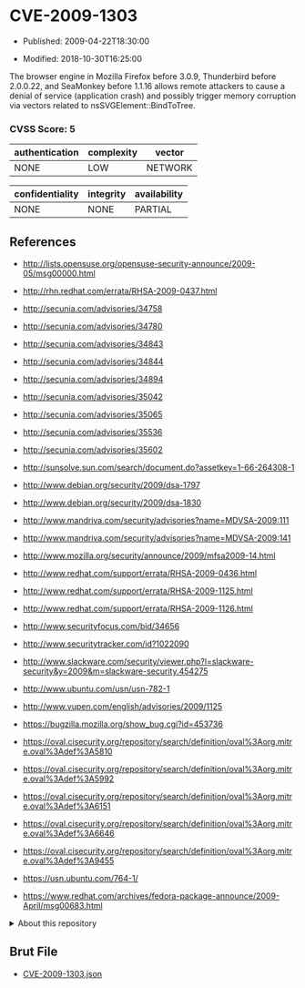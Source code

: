 # CVE-2009-1303

- Published: 2009-04-22T18:30:00

- Modified: 2018-10-30T16:25:00

The browser engine in Mozilla Firefox before 3.0.9, Thunderbird before 2.0.0.22, and SeaMonkey before 1.1.16 allows remote attackers to cause a denial of service (application crash) and possibly trigger memory corruption via vectors related to nsSVGElement::BindToTree.

### CVSS Score: **5**

| authentication | complexity | vector |
| --- | --- | --- |
| NONE | LOW | NETWORK |

| confidentiality | integrity | availability |
| --- | --- | --- |
| NONE | NONE | PARTIAL |

## References

* http://lists.opensuse.org/opensuse-security-announce/2009-05/msg00000.html

* http://rhn.redhat.com/errata/RHSA-2009-0437.html

* http://secunia.com/advisories/34758

* http://secunia.com/advisories/34780

* http://secunia.com/advisories/34843

* http://secunia.com/advisories/34844

* http://secunia.com/advisories/34894

* http://secunia.com/advisories/35042

* http://secunia.com/advisories/35065

* http://secunia.com/advisories/35536

* http://secunia.com/advisories/35602

* http://sunsolve.sun.com/search/document.do?assetkey=1-66-264308-1

* http://www.debian.org/security/2009/dsa-1797

* http://www.debian.org/security/2009/dsa-1830

* http://www.mandriva.com/security/advisories?name=MDVSA-2009:111

* http://www.mandriva.com/security/advisories?name=MDVSA-2009:141

* http://www.mozilla.org/security/announce/2009/mfsa2009-14.html

* http://www.redhat.com/support/errata/RHSA-2009-0436.html

* http://www.redhat.com/support/errata/RHSA-2009-1125.html

* http://www.redhat.com/support/errata/RHSA-2009-1126.html

* http://www.securityfocus.com/bid/34656

* http://www.securitytracker.com/id?1022090

* http://www.slackware.com/security/viewer.php?l=slackware-security&y=2009&m=slackware-security.454275

* http://www.ubuntu.com/usn/usn-782-1

* http://www.vupen.com/english/advisories/2009/1125

* https://bugzilla.mozilla.org/show_bug.cgi?id=453736

* https://oval.cisecurity.org/repository/search/definition/oval%3Aorg.mitre.oval%3Adef%3A5810

* https://oval.cisecurity.org/repository/search/definition/oval%3Aorg.mitre.oval%3Adef%3A5992

* https://oval.cisecurity.org/repository/search/definition/oval%3Aorg.mitre.oval%3Adef%3A6151

* https://oval.cisecurity.org/repository/search/definition/oval%3Aorg.mitre.oval%3Adef%3A6646

* https://oval.cisecurity.org/repository/search/definition/oval%3Aorg.mitre.oval%3Adef%3A9455

* https://usn.ubuntu.com/764-1/

* https://www.redhat.com/archives/fedora-package-announce/2009-April/msg00683.html

<details>
<summary>About this repository</summary> 

  This repository is part of the project [Live Hack CVE](https://github.com/Live-Hack-CVE). Main website can be found [www.live-hack.org](https://www.live-hack.org) 
  
  Made by [Sn0wAlice](https://github.com/Sn0wAlice) for the people that care about security and need to have a feed of the latest CVEs. Hope you enjoy it, don't forget to star the repo and follow me on [Twitter](https://twitter.com/Sn0wAlice) and [Github](https://github.com/Sn0wAlice). And that is my [personnal website](https://www.alice-snow.me/)

  - [Home Page](https://github.com/Live-Hack-CVE)
  - [Framework](https://github.com/Live-Hack-CVE/cve-framework)
  - [CVE database](https://github.com/Live-Hack-CVE/full_database)
  - [Changelog](https://github.com/Live-Hack-CVE/Changelog)
</details>

## Brut File

* [CVE-2009-1303.json](https://raw.githubusercontent.com/Live-Hack-CVE/full_database/main/cves/2009/CVE-2009-1303.json)

